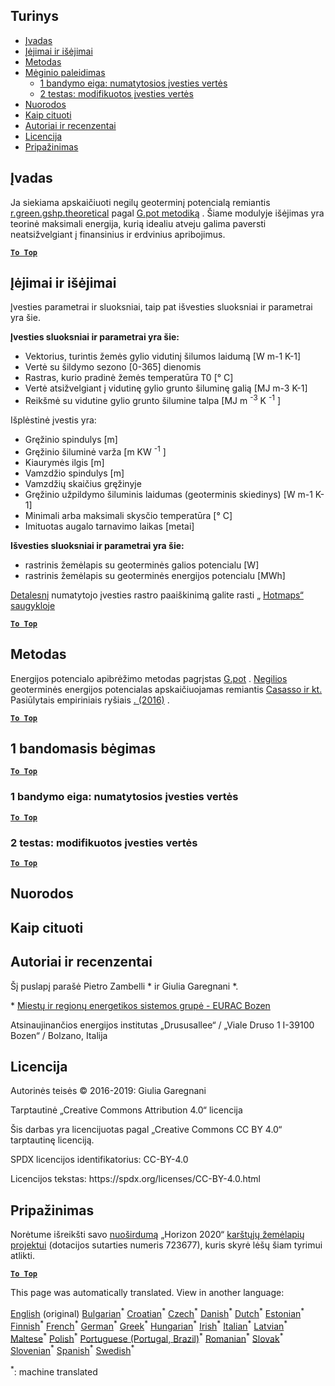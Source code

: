 <h2> Turinys </h2><ul><li> <a href="#introduction">Įvadas</a> </li><li> <a href="#inputs-and-outputs">Įėjimai ir išėjimai</a> </li><li> <a href="#method">Metodas</a> </li><li> <a href="#sample-run">Mėginio paleidimas</a> <ul><li> <a href="#test-run-1-default-input-values">1 bandymo eiga: numatytosios įvesties vertės</a> </li><li> <a href="#test-run-2-modified-input-values">2 testas: modifikuotos įvesties vertės</a> </li></ul></li><li> <a href="#references">Nuorodos</a> </li><li> <a href="#how-to-cite">Kaip cituoti</a> </li><li> <a href="#authors-and-reviewers">Autoriai ir recenzentai</a> </li><li> <a href="#license">Licencija</a> </li><li> <a href="#acknowledgement">Pripažinimas</a> </li></ul><h2> Įvadas </h2><p> Ja siekiama apskaičiuoti negilų geoterminį potencialą remiantis <a href="https://grass.osgeo.org/grass76/manuals/addons/r.green.gshp.theoretical.html">r.green.gshp.theoretical</a> pagal <a href="https://www.sciencedirect.com/science/article/pii/S0360544216303358">G.pot metodiką</a> . Šiame modulyje išėjimas yra teorinė maksimali energija, kurią idealiu atveju galima paversti neatsižvelgiant į finansinius ir erdvinius apribojimus. </p><p><ins> <code><strong><a href="#table-of-contents">To Top</a></strong></code> </ins> </p><h2> Įėjimai ir išėjimai </h2><p> Įvesties parametrai ir sluoksniai, taip pat išvesties sluoksniai ir parametrai yra šie. </p><p> <strong>Įvesties sluoksniai ir parametrai yra šie:</strong> </p><ul><li> Vektorius, turintis žemės gylio vidutinį šilumos laidumą [W m-1 K-1] </li><li> Vertė su šildymo sezono [0-365] dienomis </li><li> Rastras, kurio pradinė žemės temperatūra T0 [° C] </li><li> Vertė atsižvelgiant į vidutinę gylio grunto šiluminę galią [MJ m-3 K-1] </li><li> Reikšmė su vidutine gylio grunto šilumine talpa [MJ m <sup>-3</sup> K <sup>-1</sup> ] </li></ul><p> Išplėstinė įvestis yra: </p><ul><li> Gręžinio spindulys [m] </li><li> Gręžinio šiluminė varža [m KW <sup>-1</sup> ] </li><li> Kiaurymės ilgis [m] </li><li> Vamzdžio spindulys [m] </li><li> Vamzdžių skaičius gręžinyje </li><li> Gręžinio užpildymo šiluminis laidumas (geoterminis skiedinys) [W m-1 K-1] </li><li> Minimali arba maksimali skysčio temperatūra [° C] </li><li> Imituotas augalo tarnavimo laikas [metai] </li></ul><p> <strong>Išvesties sluoksniai ir parametrai yra šie:</strong> </p><ul><li> rastrinis žemėlapis su geoterminės galios potencialu [W] </li><li> rastrinis žemėlapis su geoterminės energijos potencialu [MWh] </li></ul><p> <a href="https://gitlab.com/hotmaps/potential/potential_geothermal_raster">Detalesnį</a> numatytojo įvesties rastro paaiškinimą galite rasti „ <a href="https://gitlab.com/hotmaps/potential/potential_geothermal_raster">Hotmaps“ saugykloje</a> </p><p><ins> <code><strong><a href="#table-of-contents">To Top</a></strong></code> </ins> </p><h2> Metodas </h2><p> Energijos potencialo apibrėžimo metodas pagrįstas <a href="https://www.sciencedirect.com/science/article/pii/S0360544216303358">G.pot</a> . <a href="https://www.sciencedirect.com/science/article/pii/S0360544216303358">Negilios</a> geoterminės energijos potencialas apskaičiuojamas remiantis <a href="https://www.sciencedirect.com/science/article/pii/S0360544216303358">Casasso ir kt.</a> Pasiūlytais empiriniais ryšiais <a href="https://www.sciencedirect.com/science/article/pii/S0360544216303358">. (2016)</a> . </p><p><ins> <code><strong><a href="#table-of-contents">To Top</a></strong></code> </ins> </p><h2> 1 bandomasis bėgimas </h2><p><ins> <code><strong><a href="#table-of-contents">To Top</a></strong></code> </ins> </p><h3> 1 bandymo eiga: numatytosios įvesties vertės </h3><p><ins> <code><strong><a href="#table-of-contents">To Top</a></strong></code> </ins> </p><h3> 2 testas: modifikuotos įvesties vertės </h3><p><ins> <code><strong><a href="#table-of-contents">To Top</a></strong></code> </ins> </p><h2> Nuorodos </h2><h2> Kaip cituoti </h2><h2> Autoriai ir recenzentai </h2><p> Šį puslapį parašė Pietro Zambelli * ir Giulia Garegnani *. </p><p> * <a href="http://www.eurac.edu/en/research/technologies/renewableenergy/researchfields/Pages/Energy-strategies-and-planning.aspx">Miestų ir regionų energetikos sistemos grupė - EURAC Bozen</a> </p><p> Atsinaujinančios energijos institutas „Drususallee“ / „Viale Druso 1 I-39100 Bozen“ / Bolzano, Italija </p><h2> Licencija </h2><p> Autorinės teisės © 2016-2019: Giulia Garegnani </p><p> Tarptautinė „Creative Commons Attribution 4.0“ licencija </p><p> Šis darbas yra licencijuotas pagal „Creative Commons CC BY 4.0“ tarptautinę licenciją. </p><p> SPDX licencijos identifikatorius: CC-BY-4.0 </p><p> Licencijos tekstas: https://spdx.org/licenses/CC-BY-4.0.html </p><h2> Pripažinimas </h2><p> Norėtume išreikšti savo <a href="https://www.hotmaps-project.eu">nuoširdumą</a> „Horizon 2020“ <a href="https://www.hotmaps-project.eu">karštųjų žemėlapių projektui</a> (dotacijos sutarties numeris 723677), kuris skyrė lėšų šiam tyrimui atlikti. </p><p><ins> <code><strong><a href="#table-of-contents">To Top</a></strong></code> </ins> </p>

This page was automatically translated. View in another language:

[English](en-CM-Shallow-geothermal-potential) (original) [Bulgarian](bg-CM-Shallow-geothermal-potential)<sup>\*</sup> [Croatian](hr-CM-Shallow-geothermal-potential)<sup>\*</sup> [Czech](cs-CM-Shallow-geothermal-potential)<sup>\*</sup> [Danish](da-CM-Shallow-geothermal-potential)<sup>\*</sup> [Dutch](nl-CM-Shallow-geothermal-potential)<sup>\*</sup> [Estonian](et-CM-Shallow-geothermal-potential)<sup>\*</sup> [Finnish](fi-CM-Shallow-geothermal-potential)<sup>\*</sup> [French](fr-CM-Shallow-geothermal-potential)<sup>\*</sup> [German](de-CM-Shallow-geothermal-potential)<sup>\*</sup> [Greek](el-CM-Shallow-geothermal-potential)<sup>\*</sup> [Hungarian](hu-CM-Shallow-geothermal-potential)<sup>\*</sup> [Irish](ga-CM-Shallow-geothermal-potential)<sup>\*</sup> [Italian](it-CM-Shallow-geothermal-potential)<sup>\*</sup> [Latvian](lv-CM-Shallow-geothermal-potential)<sup>\*</sup>  [Maltese](mt-CM-Shallow-geothermal-potential)<sup>\*</sup> [Polish](pl-CM-Shallow-geothermal-potential)<sup>\*</sup> [Portuguese (Portugal, Brazil)](pt-CM-Shallow-geothermal-potential)<sup>\*</sup> [Romanian](ro-CM-Shallow-geothermal-potential)<sup>\*</sup> [Slovak](sk-CM-Shallow-geothermal-potential)<sup>\*</sup> [Slovenian](sl-CM-Shallow-geothermal-potential)<sup>\*</sup> [Spanish](es-CM-Shallow-geothermal-potential)<sup>\*</sup> [Swedish](sv-CM-Shallow-geothermal-potential)<sup>\*</sup> 

<sup>\*</sup>: machine translated
